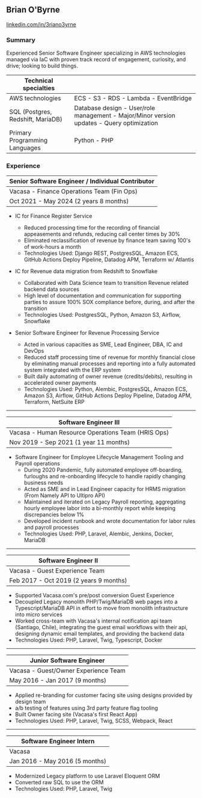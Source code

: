 ## Brian O'Byrne

[linkedin.com/in/3riano3yrne](https://www.linkedin.com/in/3riano3yrne/)

### **Summary**

Experienced Senior Software Engineer specializing in AWS technologies managed via IaC with proven track record of engagement, curiosity, and drive; looking to build things. 

| Technical specialties |    |
| --- | --- |
| AWS technologies |  ECS - S3 - RDS - Lambda - EventBridge |
| SQL (Postgres, Redshift, MariaDB) | Database design - User/role management - Major/Minor version updates - Query optimization |
| Primary Programming Languages | Python - PHP |

### **Experience**

| Senior Software Engineer / Individual Contributor | 
| --- |
| Vacasa - Finance Operations Team (Fin Ops) | 
| Oct 2021 - May 2024 (2 years 8 months) | 

* IC for Finance Register Service
  * Reduced processing time for the recording of financial appeasements and refunds, reducing call center times by 30% 
  * Eliminated reclassification of revenue by finance team saving 100's of work-hours a month 
  * Technologies Used: Django REST, PostgresSQL, Amazon ECS, GitHub Actions Deploy Pipeline, Datadog APM, Terraform w/ Atlantis

* IC for Revenue data migration from Redshift to Snowflake
  * Collaborated with Data Science team to transition Revenue related backend data sources
  * High level of documentation and communication for supporting parties to assure 100% SOX compliance before, during, and after the transition 
  * Technologies Used: PostgresSQL, Python, Amazon S3, Airflow, Snowflake

* Senior Software Engineer for Revenue Processing Service
  * Acted in various capacities as SME, Lead Engineer, DBA, IC and DevOps
  * Reduced staff processing time of revenue for monthly financial close by eliminating manual processes and reporting into a fully automated system integrated with the ERP system
  * Built daily automating of owner revenue (credits/debits), resulting in accelerated owner payments
  * Technologies Used: Python, Alembic, PostgresSQL, Amazon ECS, Amazon S3, Airflow, GitHub Actions Deploy Pipeline, Datadog APM, Terraform, NetSuite ERP

---

| Software Engineer III |
| --- | 
| Vacasa - Human Resource Operations Team (HRIS Ops) | 
| Nov 2019 - Sep 2021 (1 year 11 months) |

* Software Engineer for Employee Lifecycle Management Tooling and Payroll operations
  * During 2020 Pandemic, fully automated employee off-boarding, furloughs and re-onboarding lifecycle to handle rapidly changing business needs
  * Acted as SME and in Lead Engineer capacity for HRMS migration (From Namely API to Ultipro API)
  * Maintained and iterated on Legacy Payroll reporting, aggregating hourly employee labor into a bi-monthly report while keeping discrepancies below 1%
  * Developed incident runbook and wrote documentation for labor rules and payroll processes
  * Technologies Used: PHP, Laravel, Alembic, Jenkins, Docker, MariaDB

---

| Software Engineer II |
| --- | 
| Vacasa - Guest Experience Team |
| Feb 2017 - Oct 2019 (2 years 9 months) |

* Supported Vacasa.com's pre/post conversion Guest Experience
* Decoupled Legacy monolith PHP/Twig/MariaDB web pages into a Typescript/MariaDB API in effort to move from monolith infrastructure into micro services
* Worked cross-team with Vacasa's internal notification api
team (Santiago, Chile), integrating the guest email workflows with their api, designing dynamic email templates, and providing the backend data
* Technologies Used: PHP, Laravel, Twig, Typescript, Docker

---

| Junior Software Engineer |
| --- | 
| Vacasa - Guest/Owner Experience Team |
| May 2016 - Jan 2017 (9 months) |

* Applied re-branding for customer facing site using designs provided by design team
* a/b testing of features using 3rd party feature flag tooling
* Built Owner facing site (Vacasa's first React App)
* Technologies Used: PHP, Laravel, Twig, SCSS, Webpack, React

---

| Software Engineer Intern |
| --- |
| Vacasa |
| Jan 2016 - May 2016 (5 months) |

* Modernized Legacy platform to use Laravel Eloquent ORM
* Converted raw SQL to use the ORM
* Technologies Used: PHP, Laravel, Twig
